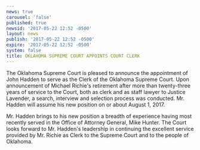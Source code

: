 ```yaml
---
news: true
carousel: 'false'
published: true
newsid: '2017-05-22 12:52 -0500'
layout: news
publish: '2017-05-22 12:52 -0500'
expire: '2017-05-22 12:52 -0500'
system: false
title: OKLAHOMA SUPREME COURT APPOINTS COURT CLERK
---
```

The Oklahoma Supreme Court is pleased to announce the appointment of John Hadden to serve as the Clerk of the Oklahoma Supreme Court.   Upon announcement of Michael Richie's retirement after more than twenty-three years of service to the Court, both as clerk and as staff lawyer to Justice Lavender, a search, interview and selection process was conducted.   Mr. Hadden will assume his new position on or about August 1, 2017.

Mr. Hadden brings to his new position a breadth of experience having most recently served in the Office of Attorney General, Mike Hunter.   The Court looks forward to Mr. Hadden's leadership in continuing the excellent service provided by Mr. Richie as Clerk to the Supreme Court and to the people of Oklahoma.         

